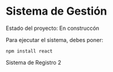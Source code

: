 <h1>Sistema de Gestión </h1>

Estado del proyecto: En construccón

Para ejecutar el sistema, debes poner:

```npm install react```

Sistema de Registro 2
